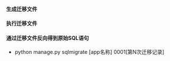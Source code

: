 

#### 生成迁移文件

#### 执行迁移文件

#### 通过迁移文件反向得到原始SQL语句

- python manage.py sqlmigrate [app名称] 0001[第N次迁移记录]

